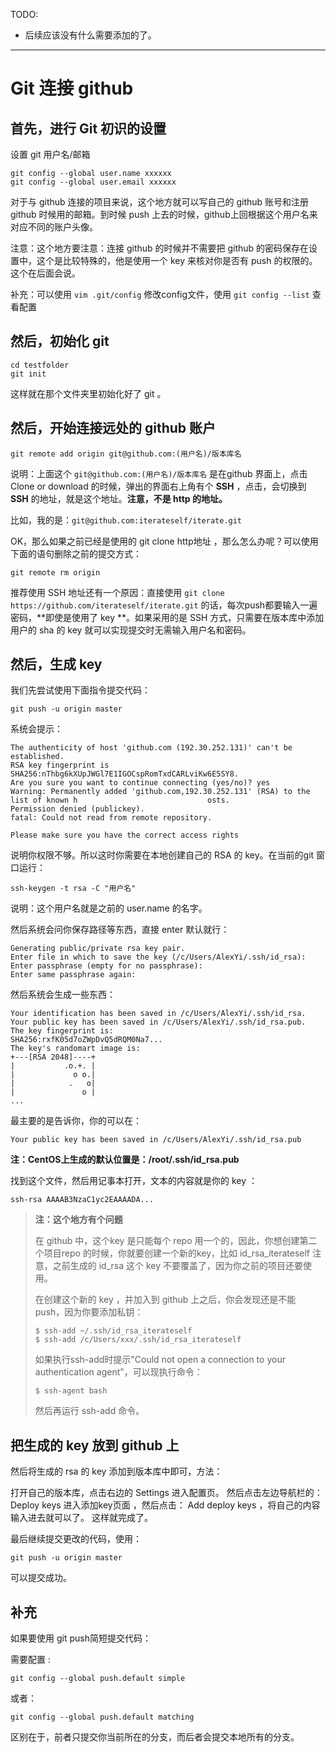 TODO:

- 后续应该没有什么需要添加的了。

---


# Git 连接 github


## 首先，进行 Git 初识的设置

设置 git 用户名/邮箱

```
git config --global user.name xxxxxx
git config --global user.email xxxxxx
```

对于与 github 连接的项目来说，这个地方就可以写自己的 github 账号和注册 github 时候用的邮箱。到时候 push 上去的时候，github上回根据这个用户名来对应不同的账户头像。

注意：这个地方要注意：连接 github 的时候并不需要把 github 的密码保存在设置中，这个是比较特殊的，他是使用一个 key 来核对你是否有 push 的权限的。 这个在后面会说。

补充：可以使用 `vim .git/config` 修改config文件，使用 `git config --list` 查看配置

## 然后，初始化 git

```
cd testfolder
git init
```
这样就在那个文件夹里初始化好了 git 。


## 然后，开始连接远处的 github 账户

```
git remote add origin git@github.com:(用户名)/版本库名
```
说明：上面这个 `git@github.com:(用户名)/版本库名` 是在github 界面上，点击 Clone or download 的时候，弹出的界面右上角有个 **SSH** ，点击，会切换到 **SSH** 的地址，就是这个地址。**注意，不是 http 的地址。**

比如，我的是：`git@github.com:iterateself/iterate.git`

OK，那么如果之前已经是使用的 git clone http地址 ，那么怎么办呢？可以使用下面的语句删除之前的提交方式：

```
git remote rm origin
```

推荐使用 SSH 地址还有一个原因：直接使用 `git clone https://github.com/iterateself/iterate.git` 的话，每次push都要输入一遍密码，**即使是使用了 key **。如果采用的是 SSH 方式，只需要在版本库中添加用户的 sha 的 key 就可以实现提交时无需输入用户名和密码。


## 然后，生成 key


我们先尝试使用下面指令提交代码：

```
git push -u origin master
```


系统会提示：

```
The authenticity of host 'github.com (192.30.252.131)' can't be established.
RSA key fingerprint is SHA256:nThbg6kXUpJWGl7E1IGOCspRomTxdCARLviKw6E5SY8.
Are you sure you want to continue connecting (yes/no)? yes
Warning: Permanently added 'github.com,192.30.252.131' (RSA) to the list of known h                             osts.
Permission denied (publickey).
fatal: Could not read from remote repository.

Please make sure you have the correct access rights
```


说明你权限不够。所以这时你需要在本地创建自己的 RSA 的 key。在当前的git 窗口运行：

```
ssh-keygen -t rsa -C "用户名"
```

说明：这个用户名就是之前的 user.name 的名字。

然后系统会问你保存路径等东西，直接 enter 默认就行：

```
Generating public/private rsa key pair.
Enter file in which to save the key (/c/Users/AlexYi/.ssh/id_rsa):
Enter passphrase (empty for no passphrase):
Enter same passphrase again:
```


然后系统会生成一些东西：

```
Your identification has been saved in /c/Users/AlexYi/.ssh/id_rsa.
Your public key has been saved in /c/Users/AlexYi/.ssh/id_rsa.pub.
The key fingerprint is:
SHA256:rxfK05d7oZWpDvQ5dRQM0Na7...
The key's randomart image is:
+---[RSA 2048]----+
|           .o.+. |
|             o o.|
|            .   o|
|               o |
...
```


最主要的是告诉你，你的可以在：

```
Your public key has been saved in /c/Users/AlexYi/.ssh/id_rsa.pub
```

**注：CentOS上生成的默认位置是：/root/.ssh/id_rsa.pub**

找到这个文件，然后用记事本打开，文本的内容就是你的 key ：


```
ssh-rsa AAAAB3NzaC1yc2EAAAADA...
```

> **注：这个地方有个问题**
>
> 在 github 中，这个key 是只能每个 repo 用一个的，因此，你想创建第二个项目repo 的时候，你就要创建一个新的key，比如 id_rsa_iterateself 注意，之前生成的 id_rsa 这个 key 不要覆盖了，因为你之前的项目还要使用。
>
> 在创建这个新的 key ，并加入到 github 上之后，你会发现还是不能 push，因为你要添加私钥：
> ```
> $ ssh-add ~/.ssh/id_rsa_iterateself
> $ ssh-add /c/Users/xxx/.ssh/id_rsa_iterateself
> ```
> 如果执行ssh-add时提示"Could not open a connection to your authentication agent"，可以现执行命令：
> ```
> $ ssh-agent bash
> ```
> 然后再运行 ssh-add 命令。


## 把生成的 key 放到 github 上


然后将生成的 rsa 的 key 添加到版本库中即可，方法：

打开自己的版本库，点击右边的 Settings 进入配置页。 然后点击左边导航栏的： Deploy keys 进入添加key页面 ，然后点击： Add deploy keys ，将自己的内容输入进去就可以了。 这样就完成了。

最后继续提交更改的代码，使用：

```
git push -u origin master
```


可以提交成功。


## 补充


如果要使用 git push简短提交代码：

需要配置 :

```
git config --global push.default simple
```

或者：

```
git config --global push.default matching
```


区别在于，前者只提交你当前所在的分支，而后者会提交本地所有的分支。

